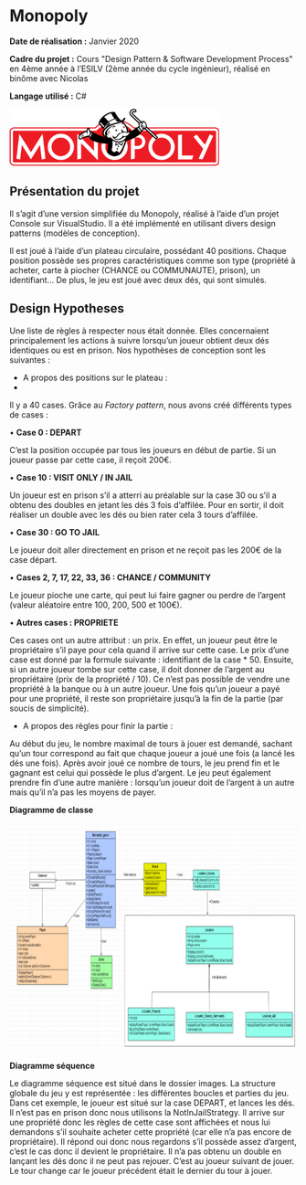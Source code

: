 # Monopoly

**Date de réalisation :** Janvier 2020

**Cadre du projet :**  Cours "Design Pattern & Software Development Process" en 4ème année à l’ESILV (2ème année du cycle ingénieur), réalisé en binôme avec Nicolas

**Langage utilisé :** C#

<p>
 <img src="./images/monopoly.png" height="100">
</p>

## Présentation du projet
Il s’agit d’une version simplifiée du Monopoly, réalisé à l’aide d’un projet Console sur VisualStudio. Il a été implémenté en utilisant divers design patterns (modèles de conception).

Il est joué à l’aide d’un plateau circulaire, possédant 40 positions. Chaque position possède ses propres caractéristiques comme son type (propriété à acheter, carte à piocher (CHANCE ou COMMUNAUTE), prison), un identifiant… De plus, le jeu est joué avec deux dés, qui sont simulés.

## Design Hypotheses
Une liste de règles à respecter nous était donnée. Elles concernaient principalement les actions à suivre lorsqu’un joueur obtient deux dés identiques ou est en prison. Nos hypothèses de conception sont les suivantes :

- A propos des positions sur le plateau :
- 
Il y a 40 cases. Grâce au *Factory pattern*, nous avons créé différents types de cases :

•	**Case 0 : DEPART**

C’est la position occupée par tous les joueurs en début de partie. Si un joueur passe par cette case, il reçoit 200€.

•	**Case 10 : VISIT ONLY / IN JAIL**

Un joueur est en prison s’il a atterri au préalable sur la case 30 ou s’il a obtenu des doubles en jetant les dés 3 fois d’affilée.
Pour en sortir, il doit réaliser un double avec les dés ou bien rater cela 3 tours d’affilée.

•	**Case 30 : GO TO JAIL**

Le joueur doit aller directement en prison et ne reçoit pas les 200€ de la case départ. 

•	**Cases 2, 7, 17, 22, 33, 36 : CHANCE / COMMUNITY**

Le joueur pioche une carte, qui peut lui faire gagner ou perdre de l’argent (valeur aléatoire entre 100, 200, 500 et 100€).

•	**Autres cases : PROPRIETE** 

Ces cases ont un autre attribut : un prix. En effet, un joueur peut être le propriétaire s’il paye pour cela quand il arrive sur cette case. Le prix d’une case est donné par la formule suivante : identifiant de la case * 50.
Ensuite, si un autre joueur tombe sur cette case, il doit donner de l’argent au propriétaire (prix de la propriété / 10). Ce n’est pas possible de vendre une propriété à la banque ou à un autre joueur. Une fois qu’un joueur a payé pour une propriété, il reste son propriétaire jusqu’à la fin de la partie (par soucis de simplicité).

- A propos des règles pour finir la partie :

Au début du jeu, le nombre maximal de tours à jouer est demandé, sachant qu’un tour correspond au fait que chaque joueur a joué une fois (a lancé les dés une fois). Après avoir joué ce nombre de tours, le jeu prend fin et le gagnant est celui qui possède le plus d’argent.
Le jeu peut également prendre fin d’une autre manière : lorsqu’un joueur doit de l’argent à un autre mais qu’il n’a pas les moyens de payer. 

**Diagramme de classe**

<p align="center">
 <img src="./images/class_diagram.png" height="400">
</p>

**Diagramme séquence**

Le diagramme séquence est situé dans le dossier images. La structure globale du jeu y est représentée : les différentes boucles et parties du jeu. Dans cet exemple, le joueur est situé sur la case DEPART, et lances les dés. Il n’est pas en prison donc nous utilisons la NotInJailStrategy. Il arrive sur une propriété donc les règles de cette case sont affichées et nous lui demandons s’il souhaite acheter cette propriété (car elle n’a pas encore de propriétaire). Il répond oui donc nous regardons s’il possède assez d’argent, c’est le cas donc il devient le propriétaire. Il n’a pas obtenu un double en lançant les dés donc il ne peut pas rejouer. C’est au joueur suivant de jouer. Le tour change car le joueur précédent était le dernier du tour à jouer.
